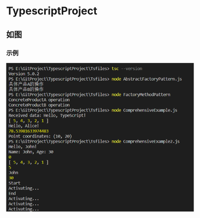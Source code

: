# TypescriptProject

## 如图

### 示例
![image](https://raw.githubusercontent.com/WuLex/UsefulPicture/main/typescriptimgs/typescript_Node_RunJs.png)
